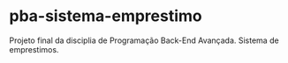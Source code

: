 # pba-sistema-emprestimo
Projeto final da disciplia de Programação Back-End Avançada. Sistema de emprestimos.
